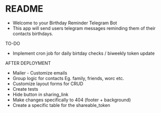 # README

- Welcome to your Birthday Reminder Telegram Bot
- This app will send users telegram messages reminding them of their contacts birthdays.

TO-DO

- Implement cron job for daily birtday checks / biweekly token update

AFTER DEPLOYMENT

- Mailer - Customize emails
- Group logic for contacts Eg. family, friends, worc etc.
- Customize layout forms for CRUD
- Create tests
- Hide button in sharing_link
- Make changes specifically to 404 (footer + background)
- Create a specific table for the shareable_token
